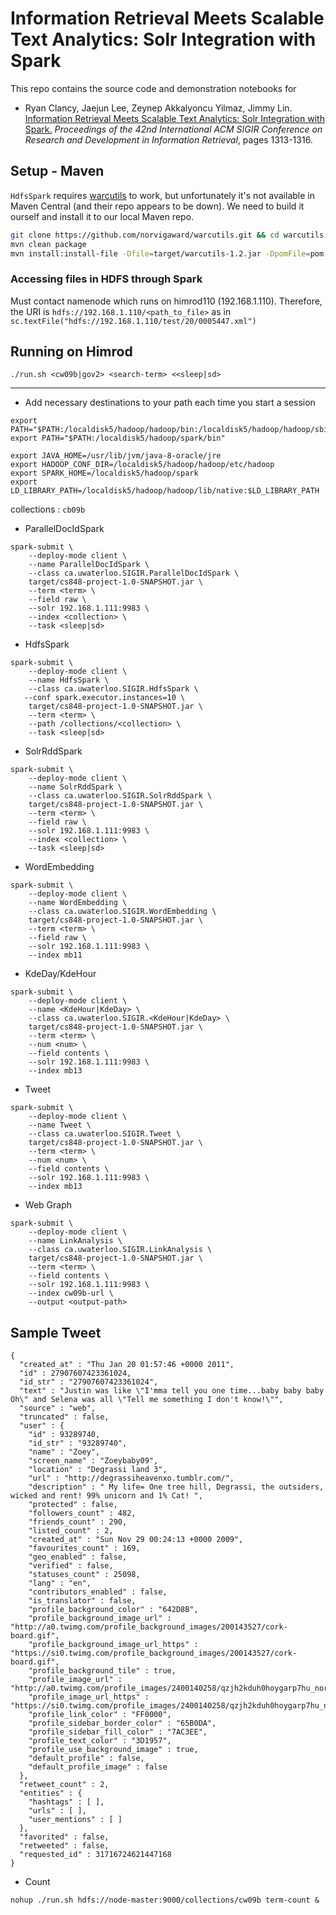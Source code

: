 # Information Retrieval Meets Scalable Text Analytics: Solr Integration with Spark

This repo contains the source code and demonstration notebooks for

* Ryan Clancy, Jaejun Lee, Zeynep Akkalyoncu Yilmaz, Jimmy Lin. [Information Retrieval Meets Scalable Text Analytics: Solr Integration with Spark.](https://dl.acm.org/citation.cfm?id=3331395) _Proceedings of the 42nd International ACM SIGIR Conference on Research and Development in Information Retrieval_, pages 1313-1316.

## Setup - Maven

`HdfsSpark` requires [warcutils](https://github.com/norvigaward/warcutils) to work, but unfortunately it's not available in Maven Central (and their repo appears to be down). We need to build it ourself and install it to our local Maven repo.

```bash
git clone https://github.com/norvigaward/warcutils.git && cd warcutils
mvn clean package
mvn install:install-file -Dfile=target/warcutils-1.2.jar -DpomFile=pom.xml
```

### Accessing files in HDFS through Spark

Must contact namenode which runs on himrod110 (192.168.1.110).
Therefore, the URI is `hdfs://192.168.1.110/<path_to_file>` as in `sc.textFile("hdfs://192.168.1.110/test/20/0005447.xml")`

## Running on Himrod


```./run.sh <cw09b|gov2> <search-term> <<sleep|sd>```

---

- Add necessary destinations to your path each time you start a session
```
export PATH="$PATH:/localdisk5/hadoop/hadoop/bin:/localdisk5/hadoop/hadoop/sbin"
export PATH="$PATH:/localdisk5/hadoop/spark/bin"

export JAVA_HOME=/usr/lib/jvm/java-8-oracle/jre
export HADOOP_CONF_DIR=/localdisk5/hadoop/hadoop/etc/hadoop
export SPARK_HOME=/localdisk5/hadoop/spark
export LD_LIBRARY_PATH=/localdisk5/hadoop/hadoop/lib/native:$LD_LIBRARY_PATH
```

collections : `cb09b`

- ParallelDocIdSpark
```
spark-submit \
    --deploy-mode client \
    --name ParallelDocIdSpark \
    --class ca.uwaterloo.SIGIR.ParallelDocIdSpark \
    target/cs848-project-1.0-SNAPSHOT.jar \
    --term <term> \
    --field raw \
    --solr 192.168.1.111:9983 \
    --index <collection> \
    --task <sleep|sd>
```

- HdfsSpark
```
spark-submit \
    --deploy-mode client \
    --name HdfsSpark \
    --class ca.uwaterloo.SIGIR.HdfsSpark \
   --conf spark.executor.instances=10 \
    target/cs848-project-1.0-SNAPSHOT.jar \
    --term <term> \
    --path /collections/<collection> \
    --task <sleep|sd>
```

- SolrRddSpark
```
spark-submit \
    --deploy-mode client \
    --name SolrRddSpark \
    --class ca.uwaterloo.SIGIR.SolrRddSpark \
    target/cs848-project-1.0-SNAPSHOT.jar \
    --term <term> \
    --field raw \
    --solr 192.168.1.111:9983 \
    --index <collection> \
    --task <sleep|sd>
```

- WordEmbedding
```
spark-submit \
    --deploy-mode client \
    --name WordEmbedding \
    --class ca.uwaterloo.SIGIR.WordEmbedding \
    target/cs848-project-1.0-SNAPSHOT.jar \
    --term <term> \
    --field raw \
    --solr 192.168.1.111:9983 \
    --index mb11
```

- KdeDay/KdeHour
``` 
spark-submit \
    --deploy-mode client \
    --name <KdeHour|KdeDay> \
    --class ca.uwaterloo.SIGIR.<KdeHour|KdeDay> \
    target/cs848-project-1.0-SNAPSHOT.jar \
    --term <term> \
    --num <num> \
    --field contents \
    --solr 192.168.1.111:9983 \
    --index mb13
```

- Tweet
``` 
spark-submit \
    --deploy-mode client \
    --name Tweet \
    --class ca.uwaterloo.SIGIR.Tweet \
    target/cs848-project-1.0-SNAPSHOT.jar \
    --term <term> \
    --num <num> \
    --field contents \
    --solr 192.168.1.111:9983 \
    --index mb13
```

- Web Graph
``` 
spark-submit \
    --deploy-mode client \
    --name LinkAnalysis \
    --class ca.uwaterloo.SIGIR.LinkAnalysis \
    target/cs848-project-1.0-SNAPSHOT.jar \
    --term <term> \
    --field contents \
    --solr 192.168.1.111:9983 \
    --index cw09b-url \
    --output <output-path>
```

## Sample Tweet
```
{
  "created_at" : "Thu Jan 20 01:57:46 +0000 2011",
  "id" : 27907607423361024,
  "id_str" : "27907607423361024",
  "text" : "Justin was like \"I'mma tell you one time...baby baby baby Oh\" and Selena was all \"Tell me something I don't know!\"",
  "source" : "web",
  "truncated" : false,
  "user" : {
    "id" : 93289740,
    "id_str" : "93289740",
    "name" : "Zoey",
    "screen_name" : "Zoeybaby09",
    "location" : "Degrassi land 3",
    "url" : "http://degrassiheavenxo.tumblr.com/",
    "description" : " My life= One tree hill, Degrassi, the outsiders, wicked and rent! 99% unicorn and 1% Cat! ",
    "protected" : false,
    "followers_count" : 482,
    "friends_count" : 290,
    "listed_count" : 2,
    "created_at" : "Sun Nov 29 00:24:13 +0000 2009",
    "favourites_count" : 169,
    "geo_enabled" : false,
    "verified" : false,
    "statuses_count" : 25098,
    "lang" : "en",
    "contributors_enabled" : false,
    "is_translator" : false,
    "profile_background_color" : "642D8B",
    "profile_background_image_url" : "http://a0.twimg.com/profile_background_images/200143527/cork-board.gif",
    "profile_background_image_url_https" : "https://si0.twimg.com/profile_background_images/200143527/cork-board.gif",
    "profile_background_tile" : true,
    "profile_image_url" : "http://a0.twimg.com/profile_images/2400140258/qzjh2kduh0hoygarp7hu_normal.jpeg",
    "profile_image_url_https" : "https://si0.twimg.com/profile_images/2400140258/qzjh2kduh0hoygarp7hu_normal.jpeg",
    "profile_link_color" : "FF0000",
    "profile_sidebar_border_color" : "65B0DA",
    "profile_sidebar_fill_color" : "7AC3EE",
    "profile_text_color" : "3D1957",
    "profile_use_background_image" : true,
    "default_profile" : false,
    "default_profile_image" : false
  },
  "retweet_count" : 2,
  "entities" : {
    "hashtags" : [ ],
    "urls" : [ ],
    "user_mentions" : [ ]
  },
  "favorited" : false,
  "retweeted" : false,
  "requested_id" : 31716724621447168
}
```

- Count
```
nohup ./run.sh hdfs://node-master:9000/collections/cw09b term-count &
```
